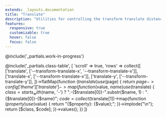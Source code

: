 ```yaml
---
extends: _layouts.documentation
title: "Translate"
description: "Utilities for controlling the transform translate distance."
features:
  responsive: true
  customizable: true
  hover: false
  focus: false
---
```


@include('_partials.work-in-progress')

@include('_partials.class-table', [
  'scroll' => true,
  'rows' => collect([
    ['translate', ['--transform-translate-x', '--transform-translate-x']],
    ['translate-x', ['--transform-translate-x']],
    ['translate-y', ['--transform-translate-y']],
  ])->flatMap(function ($translate) use ($page) {
    return $page->config['theme']['translate']->map(function ($value, $name) use ($translate) {
      $class = starts_with($name, '-')
        ? ".-{$translate[0]}-".substr($name, 1)
        : ".{$translate[0]}-{$name}";
      $code = collect($translate[1])->map(function ($property) use ($value) {
        return "{$property}: {$value};";
      })->implode("\n");
      return [$class, $code];
    })->values();
  })
])
